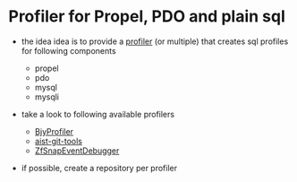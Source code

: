 # Profiler for Propel, PDO and plain sql

* the idea idea is to provide a [profiler](https://github.com/zendframework/ZendDeveloperTools/blob/master/src/ZendDeveloperTools/Profiler.php) (or multiple) that creates sql profiles for following components
    * propel
    * pdo
    * mysql
    * mysqli

* take a look to following available profilers
    * [BjyProfiler](https://github.com/bjyoungblood/BjyProfiler)
    * [aist-git-tools](https://github.com/ma-si/aist-git-tools)
    * [ZfSnapEventDebugger](https://github.com/snapshotpl/ZfSnapEventDebugger)
* if possible, create a repository per profiler
